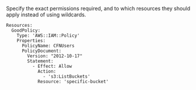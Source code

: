 
Specify the exact permissions required, and to which resources they should apply instead of using wildcards.

```yaml---
Resources:
  GoodPolicy:
    Type: 'AWS::IAM::Policy'
    Properties:
      PolicyName: CFNUsers
      PolicyDocument:
        Version: "2012-10-17"
        Statement:
          - Effect: Allow
            Action:
              - 's3:ListBuckets'
            Resource: 'specific-bucket'

```


